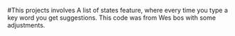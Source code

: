 #This projects involves A list of states feature, where every time you type a key word you get suggestions. This code was from Wes bos with some adjustments.